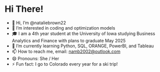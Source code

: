 # Hi There!
- 👋 Hi, I’m @nataliebrown22
- 👀 I’m interested in coding and optimization models
- 🎓 I am a 4th year student at the University of Iowa studying Business Analytics and Finance with plans to graduate May 2025
- 🌱 I’m currently learning Python, SQL, ORANGE, PowerBI, and Tableau
- 📫 How to reach me, email: namb2002@outlook.com
- 😄 Pronouns: She / Her
- ⚡ Fun fact: I go to Colorado every year for a ski trip!

<!---
nataliebrown22/nataliebrown22 is a ✨ special ✨ repository because its `README.md` (this file) appears on your GitHub profile.
You can click the Preview link to take a look at your changes.
--->

